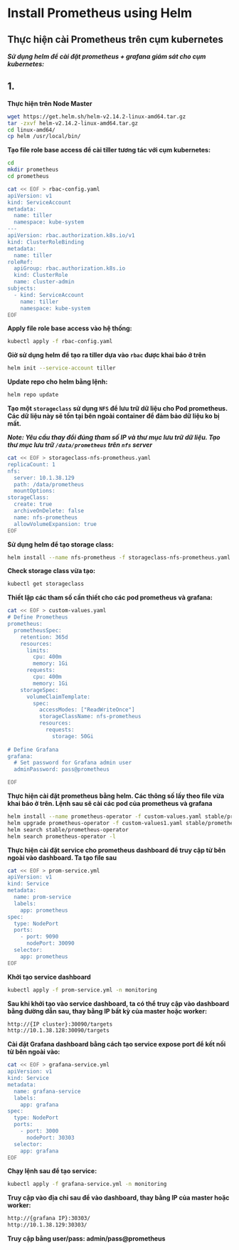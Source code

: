 # Install Prometheus using Helm

## Thực hiện cài Prometheus trên cụm kubernetes
***Sử dụng helm để cài đặt prometheus + grafana giám sát cho cụm kubernetes:***

## 1.

**Thực hiện trên Node Master**
```sh
wget https://get.helm.sh/helm-v2.14.2-linux-amd64.tar.gz
tar -zxvf helm-v2.14.2-linux-amd64.tar.gz
cd linux-amd64/
cp helm /usr/local/bin/
```
**Tạo file role base access để cài tiller tương tác với cụm kubernetes:**
```sh
cd
mkdir prometheus
cd prometheus
```
```sh
cat << EOF > rbac-config.yaml
apiVersion: v1
kind: ServiceAccount
metadata:
  name: tiller
  namespace: kube-system
---
apiVersion: rbac.authorization.k8s.io/v1
kind: ClusterRoleBinding
metadata:
  name: tiller
roleRef:
  apiGroup: rbac.authorization.k8s.io
  kind: ClusterRole
  name: cluster-admin
subjects:
  - kind: ServiceAccount
    name: tiller
    namespace: kube-system
EOF
```
**Apply file role base access vào hệ thống:**
```sh
kubectl apply -f rbac-config.yaml
```
**Giờ sử dụng helm để tạo ra tiller dựa vào `rbac` được khai báo ở trên**
```sh
helm init --service-account tiller
```
**Update repo cho helm bằng lệnh:**
```sh
helm repo update
```
**Tạo một `storageclass` sử dụng `NFS` để lưu trữ dữ liệu cho Pod prometheus. Các dữ liệu này sẽ tồn tại bên ngoài container để đảm bảo dữ liệu ko bị mất.**

***Note: Yêu cầu thay đổi đúng tham số IP và thư mục lưu trữ dữ liệu. Tạo thư mục lưu trữ `/data/prometheus` trên `nfs` server***
```sh
cat << EOF > storageclass-nfs-prometheus.yaml
replicaCount: 1
nfs:
  server: 10.1.38.129
  path: /data/prometheus
  mountOptions:
storageClass:
  create: true
  archiveOnDelete: false
  name: nfs-prometheus
  allowVolumeExpansion: true
EOF
```
**Sử dụng helm để tạo storage class:**
```sh
helm install --name nfs-prometheus -f storageclass-nfs-prometheus.yaml stable/nfs-client-provisioner --namespace monitoring
```
**Check storage class vừa tạo:**
```sh
kubectl get storageclass
```
**Thiết lập các tham số cần thiết cho các pod prometheus và grafana:**
```sh
cat << EOF > custom-values.yaml
# Define Prometheus
prometheus:
  prometheusSpec:
    retention: 365d
    resources:
      limits:
        cpu: 400m
        memory: 1Gi
      requests:
        cpu: 400m
        memory: 1Gi
    storageSpec:
      volumeClaimTemplate:
        spec:
          accessModes: ["ReadWriteOnce"]
          storageClassName: nfs-prometheus
          resources:
            requests:
              storage: 50Gi
  
# Define Grafana
grafana:
  # Set password for Grafana admin user
  adminPassword: pass@prometheus

EOF
```
**Thực hiện cài đặt prometheus bằng helm. Các thông số lấy theo file vừa khai báo ở trên. Lệnh sau sẽ cài các pod của prometheus và grafana**

```sh
helm install --name prometheus-operator -f custom-values.yaml stable/prometheus-operator --namespace monitoring --version 6.7.3
helm upgrade prometheus-operator -f custom-values1.yaml stable/prometheus-operator --namespace monitoring --version 6.7.3
helm search stable/prometheus-operator
helm search prometheus-operator -l
```
**Thực hiện cài đặt service cho prometheus dashboard để truy cập từ bên ngoài vào dashboard. Ta tạo file sau**
```sh
cat << EOF > prom-service.yml
apiVersion: v1
kind: Service
metadata:
  name: prom-service
  labels:
    app: prometheus
spec:
  type: NodePort
  ports:
    - port: 9090
      nodePort: 30090
  selector:
    app: prometheus
EOF
```
**Khởi tạo service dashboard**
```sh
kubectl apply -f prom-service.yml -n monitoring
```
**Sau khi khởi tạo vào service dashboard, ta có thể truy cập vào dashboard bằng đường dẫn sau, thay bằng IP bất kỳ của master hoặc worker:**
```sh
http://{IP cluster}:30090/targets
http://10.1.38.128:30090/targets
```
**Cài đặt Grafana dashboard bằng cách tạo service expose port để kết nối từ bên ngoài vào:**
```sh
cat << EOF > grafana-service.yml
apiVersion: v1
kind: Service
metadata:
  name: grafana-service
  labels:
    app: grafana
spec:
  type: NodePort
  ports:
    - port: 3000
      nodePort: 30303
  selector:
    app: grafana
EOF
```
**Chạy lệnh sau để tạo service:**
```sh
kubectl apply -f grafana-service.yml -n monitoring
```
**Truy cập vào địa chỉ sau để vào dashboard, thay bằng IP của master hoặc worker:**
```sh
http://{grafana IP}:30303/
http://10.1.38.129:30303/
```
**Truy cập bằng user/pass: admin/pass@prometheus**
